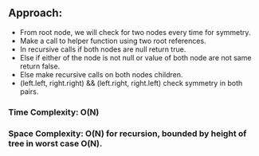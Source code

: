 ## Approach:
* From root node, we will check for two nodes every time for symmetry.
* Make a call to helper function using two root references.
* In recursive calls if both nodes are null return true.
* Else if either of the node is not null or value of both node are not same return false.
* Else make recursive calls on both nodes children.
* (left.left, right.right) && (left.right, right.left) check symmetry in both pairs.
​
### Time Complexity: O(N)
### Space Complexity: O(N) for recursion, bounded by height of tree in worst case O(N).